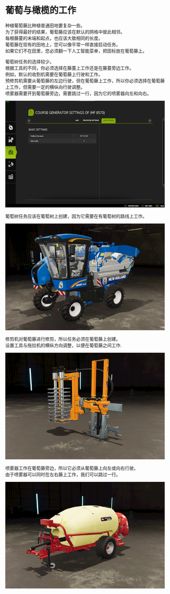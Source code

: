 # 葡萄与橄榄的工作
  
种植葡萄藤比种植普通田地要复杂一些。  
为了获得最好的结果，葡萄藤应该在默认的网格中彼此相邻。  
每根藤蔓的末端和起点，也应该大致相同的长度。  
葡萄藤在现有的田地上，您可以像平常一样直接启动任务。  
如果它们不在田里，您必须翻一下人工智能菜单，把田标放在葡萄藤上。  

  
葡萄树任务的选择较少。  
根据工具的不同，你必须选择在藤蔓上工作还是在藤蔓旁边工作。  
例如，默认的收割机需要在葡萄藤上行驶和工作。  
     预修剪机需要从葡萄藤的左边行驶，但在葡萄藤上工作，所以你必须选择在葡萄藤上工作，但需要一定的横纵向行驶调整。  
     喷雾器需要开到葡萄藤旁边，需要跳过一行，因为它的喷雾器向左和向右。  

![Image](../assets/images/vineworkgen_0_0_765_510.png)
  
葡萄树任务应该在葡萄树上创建，因为它需要在有葡萄树的路线上工作。  

![Image](../assets/images/vineworkharvest_0_0_765_510.png)
  
修剪机对葡萄藤进行修剪，所以任务必须在葡萄藤上创建。  
设置工具与拖拉机的横纵方向调整，以便在葡萄藤之间工作.  

![Image](../assets/images/vineworkpruner_0_0_765_510.png)
  
喷雾器工作在葡萄藤旁边，所以它必须从葡萄藤上向左或向右行驶。  
由于喷雾器可以同时在左右藤上工作，我们可以跳过一行。  

![Image](../assets/images/vineworkspray_0_0_765_510.png)